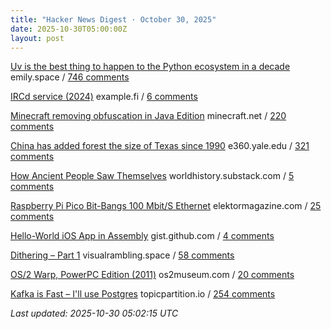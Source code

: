 ```yaml
---
title: "Hacker News Digest · October 30, 2025"
date: 2025-10-30T05:00:00Z
layout: post
---
```


[Uv is the best thing to happen to the Python ecosystem in a decade](https://emily.space/posts/251023-uv)  emily.space / [746 comments](https://news.ycombinator.com/item?id=45751400)

[IRCd service (2024)](https://example.fi/blog/ircd.html)  example.fi / [6 comments](https://news.ycombinator.com/item?id=45755788)

[Minecraft removing obfuscation in Java Edition](https://www.minecraft.net/en-us/article/removing-obfuscation-in-java-edition)  minecraft.net / [220 comments](https://news.ycombinator.com/item?id=45748879)

[China has added forest the size of Texas since 1990](https://e360.yale.edu/digest/china-new-forest-report)  e360.yale.edu / [321 comments](https://news.ycombinator.com/item?id=45732800)

[How Ancient People Saw Themselves](https://worldhistory.substack.com/p/how-ancient-people-saw-themselves)  worldhistory.substack.com / [5 comments](https://news.ycombinator.com/item?id=45711577)

[Raspberry Pi Pico Bit-Bangs 100 Mbit/S Ethernet](https://www.elektormagazine.com/news/rp2350-bit-bangs-100-mbit-ethernet)  elektormagazine.com / [25 comments](https://news.ycombinator.com/item?id=45754439)

[Hello-World iOS App in Assembly](https://gist.github.com/nicolas17/966a03ce49f949dd17b0123415ef2e31)  gist.github.com / [4 comments](https://news.ycombinator.com/item?id=45755821)

[Dithering – Part 1](https://visualrambling.space/dithering-part-1/)  visualrambling.space / [58 comments](https://news.ycombinator.com/item?id=45750954)

[OS/2 Warp, PowerPC Edition (2011)](https://www.os2museum.com/wp/os2-history/os2-warp-powerpc-edition/)  os2museum.com / [20 comments](https://news.ycombinator.com/item?id=45754660)

[Kafka is Fast – I'll use Postgres](https://topicpartition.io/blog/postgres-pubsub-queue-benchmarks)  topicpartition.io / [254 comments](https://news.ycombinator.com/item?id=45747018)


_Last updated: 2025-10-30 05:02:15 UTC_
